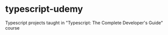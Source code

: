 # typescript-udemy
Typescript projects taught in "Typescript: The Complete Developer's Guide" course
